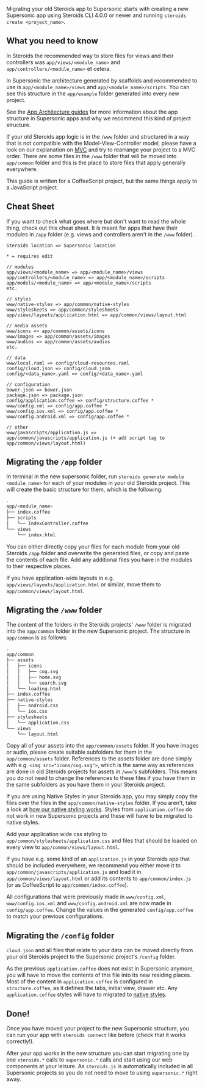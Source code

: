 Migrating your old Steroids app to Supersonic starts with creating a new Supersonic app using Steroids CLI 4.0.0 or newer and running `steroids create <project_name>`.



## What you need to know

In Steroids the recommended way to store files for views and their controllers was `app/views/<module_name>` and `app/controllers/<module_name>` et cetera.

In Supersonic the architecture generated by scaffolds and recommended to use is `app/<module_name>/views` and `app/<module_name>/scripts`. You can see this structure in the `app/example` folder generated into every new project.

See the [App Architecture guides](supersonic/guides/architecture/app-architecture/#overview) for more information about the app structure in Supersonic apps and why we recommend this kind of project structure.

If your old Steroids app logic is in the `/www` folder and structured in a way that is not compatible with the Model-View-Controller model, please have a look on our explanation on [MVC](supersonic/guides/architecture/app-architecture/#model-view-controller-architecture) and try to rearrange your project to a MVC order. There are some files in the `/www` folder that will be moved into `app/common` folder and this is the place to store files that apply generally everywhere.

This guide is written for a CoffeeScript project, but the same things apply to a JavaScript project.



## Cheat Sheet

If you want to check what goes where but don't want to read the whole thing, check out this cheat sheet. It is meant for apps that have their modules in `/app` folder (e.g. views and controllers aren't in the `/www` folder).

```
Steroids location => Supersonic location

* = requires edit

// modules
app/views/<module_name> => app/<module_name>/views
app/controllers/<module_name> => app/<module_name>/scripts
app/models/<module_name> => app/<module_name>/scripts
etc.

// styles
www/native-styles => app/common/native-styles
www/stylesheets => app/common/stylesheets
app/views/layouts/application.html => app/common/views/layout.html

// media assets
www/icons => app/common/assets/icons
www/images => app/common/assets/images
www/audios => app/common/assets/audios
etc.

// data
www/local.raml => config/cloud-resources.raml
config/cloud.json => config/cloud.json
config/<data_name>.yaml => config/<data_name>.yaml

// configuration
bower.json => bower.json
package.json => package.json
config/application.coffee => config/structure.coffee *
www/config.xml => config/app.coffee *
www/config.ios.xml => config/app.coffee *
www/config.android.xml => config/app.coffee *

// other
www/javascripts/application.js => app/common/javascripts/application.js (+ add script tag to app/common/views/layout.html)

```



## Migrating the `/app` folder

In terminal in the new supersonic folder, run `steroids generate module <module_name>` for each of your modules in your old Steroids project. This will create the basic structure for them, which is the following:

```bash
.
app/<module_name>
├── index.coffee
├── scripts
│   └── IndexController.coffee
└── views
    └── index.html
```

You can either directly copy your files for each module from your old Steroids `/app` folder and overwrite the generated files, or copy and paste the contents of each file. Add any additional files you have in the modules to their respective places.

If you have application-wide layouts in e.g. `app/views/layouts/application.html` or similar, move them to `app/common/views/layout.html`.



## Migrating the `/www` folder

The content of the folders in the Steroids projects' `/www` folder is migrated into the `app/common` folder in the new Supersonic project. The structure in `app/common` is as follows:

```bash
.
app/common
├── assets
│   ├── icons
│   │   ├── cog.svg
│   │   ├── home.svg
│   │   └── search.svg
│   └── loading.html
├── index.coffee
├── native-styles
│   ├── android.css
│   └── ios.css
├── stylesheets
│   └── application.css
└── views
    └── layout.html
```

Copy all of your assets into the `app/common/assets` folder. If you have images or audio, please create suitable subfolders for them in the `app/common/assets` folder. References to the assets folder are done simply with e.g. `<img src="icons/cog.svg">`, which is the same way as references are done in old Steroids projects for assets in `/www`'s subfolders. This means you do not need to change the references to these files if you have them in the same subfolders as you have them in your Steroids project.

If you are using Native Styles in your Steroids app, you may simply copy the files over the files in the `app/common/native-styles` folder. If you aren't, take a look at [how our native styling works](supersonic/guides/ui/styling-native-components/). Styles from `application.coffee` do not work in new Supersonic projects and these will have to be migrated to native styles.

Add your application wide css styling to `app/common/stylesheets/application.css` and files that should be loaded on every view to `app/common/views/layout.html`.

If you have e.g. some kind of an `application.js` in your Steroids app that should be included everywhere, we recommend you either move it to `app/common/javascripts/application.js` and load it in `app/common/views/layout.html` or add its contents to `app/common/index.js` (or as CoffeeScript to `app/common/index.coffee`).

All configurations that were previously made in `www/config.xml`, `www/config.ios.xml` and `www/config.android.xml` are now made in `config/app.coffee`. Change the values in the generated `config/app.coffee` to match your previous configurations.



## Migrating the `/config` folder

`cloud.json` and all files that relate to your data can be moved directly from your old Steroids project to the Supersonic project's `/config` folder.

As the previous `application.coffee` does not exist in Supersonic anymore, you will have to move the contents of this file into its new residing places. Most of the content in `application.coffee` is configured in `structure.coffee`, as it defines the tabs, initial view, drawer etc. Any `application.coffee` styles will have to migrated to [native styles](supersonic/guides/ui/styling-native-components/).



## Done!

Once you have moved your project to the new Supersonic structure, you can run your app with `steroids connect` like before (check that it works correctly!).

After your app works in the new structure you can start migrating one by one `steroids.*` calls to `supersonic.*` calls and start using our web components at your leisure. As `steroids.js` is automatically included in all Supersonic projects so you do not need to move to using `supersonic.*` right away.